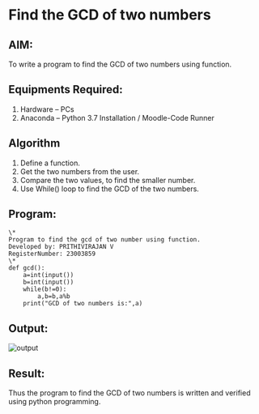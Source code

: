 # Find the GCD of two numbers

## AIM:
To write a program to find the GCD of two numbers using function.

## Equipments Required:
1. Hardware – PCs
2. Anaconda – Python 3.7 Installation / Moodle-Code Runner

## Algorithm
1. Define a function.
2. Get the two numbers from the user.
3. Compare the two values, to find the smaller number.
4. Use While() loop to find the GCD of the two numbers.

## Program:
```
\*
Program to find the gcd of two number using function.
Developed by: PRITHIVIRAJAN V
RegisterNumber: 23003859
\*
def gcd():
    a=int(input())
    b=int(input())
    while(b!=0):
        a,b=b,a%b
    print("GCD of two numbers is:",a)
```
## Output:
![output](https://github.com/Prithivirajan2911/GCD-of-two-numbers/assets/147020085/7fb7fe03-809f-4b9a-95ae-485e56168b1b)

## Result:
Thus the program to find the GCD of two numbers is written and verified using python programming.
